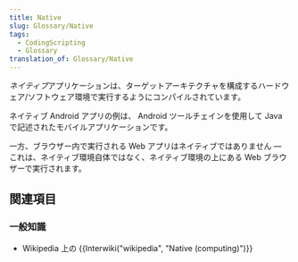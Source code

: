 ```yaml
---
title: Native
slug: Glossary/Native
tags:
  - CodingScripting
  - Glossary
translation_of: Glossary/Native
---
```

*ネイティブ*アプリケーションは、ターゲットアーキテクチャを構成するハードウェア/ソフトウェア環境で実行するようにコンパイルされています。

ネイティブ Android アプリの例は、 Android ツールチェインを使用して Java で記述されたモバイルアプリケーションです。

一方、ブラウザー内で実行される Web アプリはネイティブではありません — これは、ネイティブ環境自体ではなく、ネイティブ環境の上にある Web ブラウザーで実行されます。

## 関連項目

### 一般知識

- Wikipedia 上の {{Interwiki("wikipedia", "Native (computing)")}}
